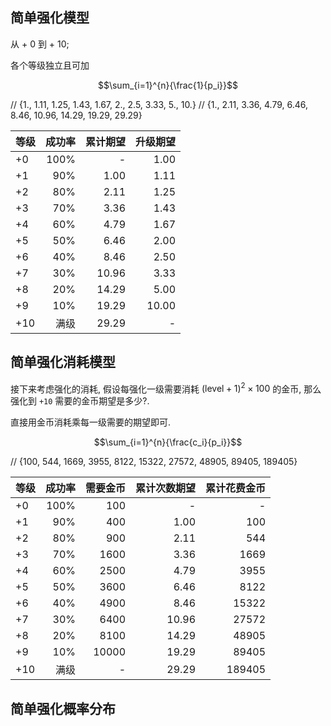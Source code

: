 ## 简单强化模型

从 + 0 到 + 10;

各个等级独立且可加

$$\sum_{i=1}^{n}{\frac{1}{p_i}}$$

// {1., 1.11, 1.25, 1.43, 1.67, 2., 2.5, 3.33, 5., 10.}
// {1., 2.11, 3.36, 4.79, 6.46, 8.46, 10.96, 14.29, 19.29, 29.29}

| 等级  |  成功率 |  累计期望 |  升级期望 |
|-----|-----:|------:|------:|
| +0  | 100% |     - |  1.00 |   
| +1  |  90% |  1.00 |  1.11 | 
| +2  |  80% |  2.11 |  1.25 |
| +3  |  70% |  3.36 |  1.43 |
| +4  |  60% |  4.79 |  1.67 |
| +5  |  50% |  6.46 |  2.00 |
| +6  |  40% |  8.46 |  2.50 |
| +7  |  30% | 10.96 |  3.33 |
| +8  |  20% | 14.29 |  5.00 |
| +9  |  10% | 19.29 | 10.00 |
| +10 |   满级 | 29.29 |     - |

## 简单强化消耗模型

接下来考虑强化的消耗, 假设每强化一级需要消耗 $(\mathrm{level} + 1)^2 × 100$ 的金币, 那么强化到 `+10` 需要的金币期望是多少?.

直接用金币消耗乘每一级需要的期望即可.

$$\sum_{i=1}^{n}{\frac{c_i}{p_i}}$$

// {100, 544, 1669, 3955, 8122, 15322, 27572, 48905, 89405, 189405}

| 等级  |  成功率 |  需要金币 | 累计次数期望 | 累计花费金币 |
|-----|-----:|------:|-------:|-------:|
| +0  | 100% |   100 |      - |      - |
| +1  |  90% |   400 |   1.00 |    100 |
| +2  |  80% |   900 |   2.11 |    544 |
| +3  |  70% |  1600 |   3.36 |   1669 |
| +4  |  60% |  2500 |   4.79 |   3955 |
| +5  |  50% |  3600 |   6.46 |   8122 |
| +6  |  40% |  4900 |   8.46 |  15322 |
| +7  |  30% |  6400 |  10.96 |  27572 |
| +8  |  20% |  8100 |  14.29 |  48905 |
| +9  |  10% | 10000 |  19.29 |  89405 |
| +10 |   满级 |     - |  29.29 | 189405 |

## 简单强化概率分布

